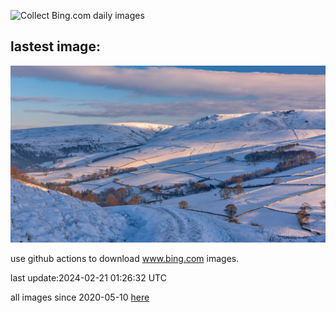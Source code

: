 ![Collect Bing.com daily images](https://github.com/counter2015/bing-daily-images/workflows/Collect%20Bing.com%20daily%20images/badge.svg)
## lastest image:
![](images/PeakDistrictNP.jpg)

use github actions to download www.bing.com images.

last update:2024-02-21 01:26:32 UTC

all images since 2020-05-10 [here](https://github.com/counter2015/bing-daily-images/tree/master/images) 
